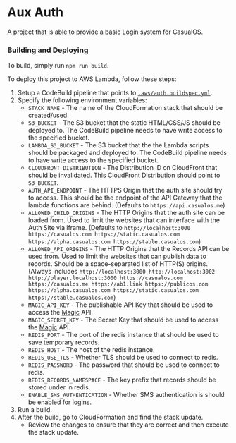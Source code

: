 # Aux Auth

A project that is able to provide a basic Login system for CasualOS.

### Building and Deploying

To build, simply run `npm run build`.

To deploy this project to AWS Lambda, follow these steps:

1. Setup a CodeBuild pipeline that points to [`.aws/auth.buildspec.yml`](../../.aws/auth.buildspec.yml).
2. Specify the following environment variables:
    - `STACK_NAME` - The name of the CloudFormation stack that should be created/used.
    - `S3_BUCKET` - The S3 bucket that the static HTML/CSS/JS should be deployed to. The CodeBuild pipeline needs to have write access to the specified bucket.
    - `LAMBDA_S3_BUCKET` - The S3 bucket that the the Lambda scripts should be packaged and deployed to. The CodeBuild pipeline needs to have write access to the specified bucket.
    - `CLOUDFRONT_DISTRIBUTION` - The Distribution ID on CloudFront that should be invalidated. This CloudFront Distribution should point to `S3_BUCKET`.
    - `AUTH_API_ENDPOINT` - The HTTPS Origin that the auth site should try to access. This should be the endpoint of the API Gateway that the lambda functions are behind. (Defaults to `https://api.casualos.me`)
    - `ALLOWED_CHILD_ORIGINS` - The HTTP Origins that the auth site can be loaded from. Used to limit the websites that can interface with the Auth Site via iframe. (Defaults to `http://localhost:3000 https://casualos.com https://static.casualos.com https://alpha.casualos.com https://stable.casualos.com`)
    - `ALLOWED_API_ORIGINS` - The HTTP Origins that the Records API can be used from. Used to limit the websites that can publish data to records. Should be a space-separated list of HTTP(S) origins. (Always includes `http://localhost:3000 http://localhost:3002 http://player.localhost:3000 https://casualos.com https://casualos.me https://ab1.link https://publicos.com https://alpha.casualos.com https://static.casualos.com https://stable.casualos.com`)
    - `MAGIC_API_KEY` - The publishable API Key that should be used to access the [Magic](https://magic.link) API.
    - `MAGIC_SECRET_KEY` - The Secret Key that should be used to access the [Magic](https://magic.link) API.
    - `REDIS_PORT` - The port of the redis instance that should be used to save temporary records.
    - `REDIS_HOST` - The host of the redis instance.
    - `REDIS_USE_TLS` - Whether TLS should be used to connect to redis.
    - `REDIS_PASSWORD` - The password that should be used to connect to redis.
    - `REDIS_RECORDS_NAMESPACE` - The key prefix that records should be stored under in redis.
    - `ENABLE_SMS_AUTHENTICATION` - Whether SMS authentication is should be enabled for logins.
3. Run a build.
4. After the build, go to CloudFormation and find the stack update.
    - Review the changes to ensure that they are correct and then execute the stack update.
